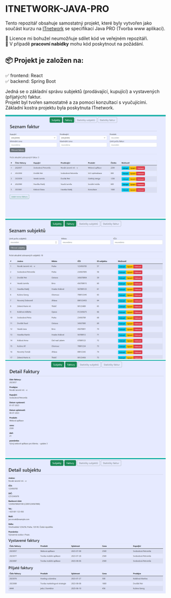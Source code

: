 # ITNETWORK-JAVA-PRO

Tento repozitář obsahuje samostatný projekt, které byly vytvořen jako součást kurzu na [ITnetwork](https://itnetwork.cz) se specifikací Java PRO (Tvorba www aplikací).<br>

🔴 Licence mi bohužel neumožňuje sdílet kód ve veřejném repozitáři.<br>
🔴 V případě **pracovní nabídky** mohu kód poskytnout na požádání.

## 📦 Projekt je založen na:

✅ frontend: React<br>
✅ backend: Spring Boot

Jedná se o základní správu subjektů (prodávající, kupující) a vystavených (přijatých) faktur.<br>
Projekt byl tvořen samostatně a za pomocí konzultací s vyučujícími.<br>
Základní kostra projektu byla poskytnuta ITnetwork.<br>


![Náhled aplikace](./screenshots/screen1.png)
![Náhled aplikace](./screenshots/screen2.png)
![Náhled aplikace](./screenshots/screen3.png)
![Náhled aplikace](./screenshots/screen4.png)
